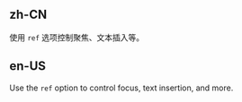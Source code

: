 ## zh-CN

使用 `ref` 选项控制聚焦、文本插入等。

## en-US

Use the `ref` option to control focus, text insertion, and more.
